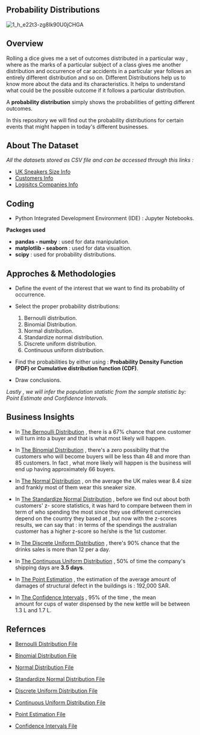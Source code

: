 ## Probability Distributions

![1_h_e22t3-zg8Ik90U0jCHGA](https://github.com/hayasalman/Probability-Distributions/assets/71796909/43629b35-22da-4d11-82b8-98b9f32ffac4)

## Overview

Rolling a dice gives me a set of outcomes distributed in a particular way , where as the marks of a particular subject of a class gives me another distribution and occurrence of car accidents 
in a particular year follows an entirely different distribution and so on. 
Different Distributions help us to know more about the data and its characteristics. It helps to understand what could be the possible outcome if it follows a particular distribution.

A **probability distribution** simply shows the probabilities of getting different outcomes.

In this repository we will find out the probability distributions for certain events that might happen in today's different businesses.

## About The Dataset

 *All the datasets stored as CSV file and can be accessed through this links :*

- [UK Sneakers Size Info](https://github.com/hayasalman/Probability-Distributions/blob/main/Datasets/uk_men_data.csv)
- [Customers Info](https://github.com/hayasalman/Probability-Distributions/blob/main/Datasets/clients_data.csv)
- [Logisitcs Companies Info](https://github.com/hayasalman/Probability-Distributions/blob/main/Datasets/shipping_companies.csv)

## Coding

  -  Python Integrated Development Environment (IDE) : Jupyter Notebooks.

   **Packeges used** 
  * **pandas - numby** : used for data manipulation.
  * **matplotlib - seaborn** : used for data visualtion.
  * **scipy** : used for probability distributions.

## Approches & Methodologies

- Define the event of the interest that we want to find its probability of occurrence.
  
- Select the proper probability distributions:
  
   1. Bernoulli distribution.
   2. Binomial Distribution.
   3. Normal distribution.
   4. Standardize normal distribution.
   5. Discrete uniform distribution.
   6. Continuous uniform distribution.

- Find the probabilities by either using : **Probability Density Function (PDF) or Cumulative distribution function (CDF)**.

- Draw conclusions.

*Lastly , we will infer the population statistic from the sample statistic by: Point Estimate and Confidence Intervals.*

## Business Insights

- In [The Bernoulli Distribution](https://github.com/hayasalman/Probability-Distributions/blob/main/Notebooks/Bernoulli%20Vs.%20Binomial%20Distribution.ipynb) , there is a 67% chance that one 
  customer will turn into a buyer and that is what most likely will happen.

- In [The Binomial Distribution](https://github.com/hayasalman/Probability-Distributions/blob/main/Notebooks/Bernoulli%20Vs.%20Binomial%20Distribution.ipynb) , there's a zero possibility that the 
  customers who will become buyers will be less than 48 and more than 85 customers.
  In fact , what more likely will happen is the business will end up having approximately  66 buyers.

- In [The Normal Distribution](https://github.com/hayasalman/Probability-Distributions/blob/main/Notebooks/Normal%20Distribution.ipynb) , on the average the UK males wear 8.4 size and frankly most 
  of them wear this sneaker size.

- In [The Standardize Normal Distribution](https://github.com/hayasalman/Probability-Distributions/blob/main/Notebooks/Normal%20Distribution.ipynb) , before we find out about both customers' z- 
  score statistics, it was hard  to compare between them in term of who spending the most since they use different currencies depend on the country they based at ,
  but now with the z-scores results, we can say that : in terms of the spendings the australian customer has a higher z-score so he/she is the 1st customer.

- In [The Discrete Uniform Distribution](https://github.com/hayasalman/Probability-Distributions/blob/main/Notebooks/Uniform%20Distribution.ipynb) , there's 90% chance that the drinks sales is more 
  than 12 per a day.

- In [The Continuous Uniform Distribution](https://github.com/hayasalman/Probability-Distributions/blob/main/Notebooks/Uniform%20Distribution.ipynb) , 50% of time the company's shipping days are **3.5 days**.

- In [The Point Estimation](https://github.com/hayasalman/Probability-Distributions/blob/main/Notebooks/Point%20Estimation%20%26%20Confidence%20Intervals.ipynb) , the estimation of the average 
  amount of damages of structural defect in the buildings is : 192,000 SAR.

- In [The Confidence Intervals](https://github.com/hayasalman/Probability-Distributions/blob/main/Notebooks/Point%20Estimation%20%26%20Confidence%20Intervals.ipynb) , 95% of the time , the mean  
  amount for cups of water dispensed by the new kettle will be between 1.3 L and 1.7 L.

## Refernces

- [Bernoulli Distribution File](https://github.com/hayasalman/Probability-Distributions/blob/main/Notebooks/Bernoulli%20Vs.%20Binomial%20Distribution.ipynb)
  
- [Binomial Distribution File](https://github.com/hayasalman/Probability-Distributions/blob/main/Notebooks/Bernoulli%20Vs.%20Binomial%20Distribution.ipynb)

- [Normal Distribution File](https://github.com/hayasalman/Probability-Distributions/blob/main/Notebooks/Normal%20Distribution.ipynb)

- [Standardize Normal Distribution File](https://github.com/hayasalman/Probability-Distributions/blob/main/Notebooks/Normal%20Distribution.ipynb)

- [Discrete Uniform Distribution File](https://github.com/hayasalman/Probability-Distributions/blob/main/Notebooks/Uniform%20Distribution.ipynb)

- [Continuous Uniform Distribution File](https://github.com/hayasalman/Probability-Distributions/blob/main/Notebooks/Uniform%20Distribution.ipynb)

-  [Point Estimation File](https://github.com/hayasalman/Probability-Distributions/blob/main/Notebooks/Point%20Estimation%20%26%20Confidence%20Intervals.ipynb)

-  [Confidence Intervals File](https://github.com/hayasalman/Probability-Distributions/blob/main/Notebooks/Point%20Estimation%20%26%20Confidence%20Intervals.ipynb)
  
